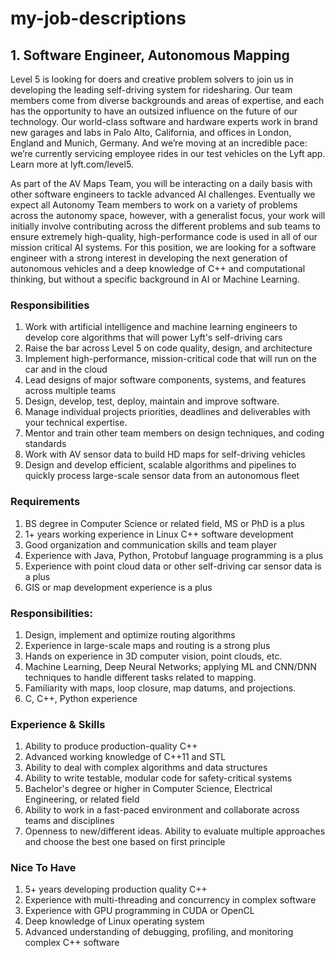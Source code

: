 # my-job-descriptions

## 1. Software Engineer, Autonomous Mapping
Level 5 is looking for doers and creative problem solvers to join us in developing the leading self-driving system for ridesharing. Our team members come from diverse backgrounds and areas of expertise, and each has the opportunity to have an outsized influence on the future of our technology. Our world-class software and hardware experts work in brand new garages and labs in Palo Alto, California, and offices in London, England and Munich, Germany. And we’re moving at an incredible pace: we’re currently servicing employee rides in our test vehicles on the Lyft app. Learn more at lyft.com/level5.

As part of the AV Maps Team, you will be interacting on a daily basis with other software engineers to tackle advanced AI challenges. Eventually we expect all Autonomy Team members to work on a variety of problems across the autonomy space, however, with a generalist focus, your work will initially involve contributing across the different problems and sub teams to ensure extremely high-quality, high-performance code is used in all of our mission critical AI systems. For this position, we are looking for a software engineer with a strong interest in developing the next generation of autonomous vehicles and a deep knowledge of C++ and computational thinking, but without a specific background in AI or Machine Learning.

### Responsibilities
 1. Work with artificial intelligence and machine learning engineers to develop core algorithms that will power Lyft's self-driving cars
 2. Raise the bar across Level 5 on code quality, design, and architecture
 3. Implement high-performance, mission-critical code that will run on the car and in the cloud
 4. Lead designs of major software components, systems, and features across multiple teams
 5. Design, develop, test, deploy, maintain and improve software.
 6. Manage individual projects priorities, deadlines and deliverables with your technical expertise.
 7. Mentor and train other team members on design techniques, and coding standards
 8. Work with AV sensor data to build HD maps for self-driving vehicles
 9. Design and develop efficient, scalable algorithms and pipelines to quickly process large-scale sensor data from an autonomous fleet

### Requirements
 1. BS degree in Computer Science or related field, MS or PhD is a plus
 2. 1+ years working experience in Linux C++ software development
 3. Good organization and communication skills and team player
 4. Experience with Java, Python, Protobuf language programming is a plus
 5. Experience with point cloud data or other self-driving car sensor data is a plus
 6. GIS or map development experience is a plus

### Responsibilities:
 1. Design, implement and optimize routing algorithms
 2. Experience in large-scale maps and routing is a strong plus
 3. Hands on experience in 3D computer vision, point clouds, etc.
 4. Machine Learning, Deep Neural Networks; applying ML and CNN/DNN techniques to handle different tasks related to mapping.
 5. Familiarity with maps, loop closure, map datums, and projections.
 6. C, C++, Python experience

### Experience & Skills
 1. Ability to produce production-quality C++
 2. Advanced working knowledge of C++11 and STL
 3. Ability to deal with complex algorithms and data structures
 4. Ability to write testable, modular code for safety-critical systems
 5. Bachelor's degree or higher in Computer Science, Electrical Engineering, or related field
 6. Ability to work in a fast-paced environment and collaborate across teams and disciplines
 7. Openness to new/different ideas. Ability to evaluate multiple approaches and choose the best one based on first principle

### Nice To Have
 1. 5+ years developing production quality C++
 2. Experience with multi-threading and concurrency in complex software
 3. Experience with GPU programming in CUDA or OpenCL
 4. Deep knowledge of Linux operating system
 5. Advanced understanding of debugging, profiling, and monitoring complex C++ software
